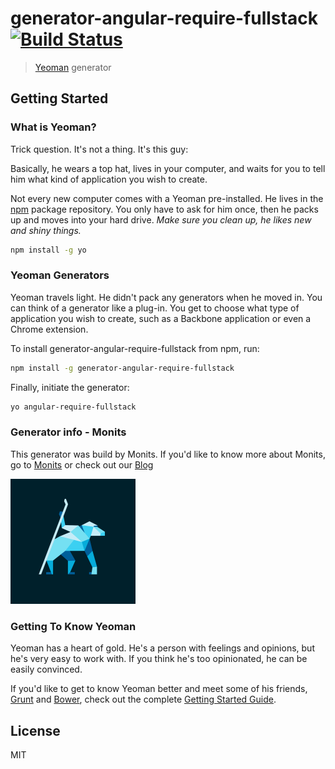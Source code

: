 # generator-angular-require-fullstack [![Build Status](https://secure.travis-ci.org/monits/generator-angular-require-fullstack.png?branch=master)](https://travis-ci.org/monits/generator-angular-require-fullstack)

> [Yeoman](http://yeoman.io) generator

## Getting Started

### What is Yeoman?

Trick question. It's not a thing. It's this guy:

Basically, he wears a top hat, lives in your computer, and waits for you to tell him what kind of application you wish to create.

Not every new computer comes with a Yeoman pre-installed. He lives in the [npm](https://npmjs.org) package repository. You only have to ask for him once, then he packs up and moves into your hard drive. *Make sure you clean up, he likes new and shiny things.*

```bash
npm install -g yo
```
### Yeoman Generators

Yeoman travels light. He didn't pack any generators when he moved in. You can think of a generator like a plug-in. You get to choose what type of application you wish to create, such as a Backbone application or even a Chrome extension.

To install generator-angular-require-fullstack from npm, run:

```bash
npm install -g generator-angular-require-fullstack
```

Finally, initiate the generator:

```bash
yo angular-require-fullstack
```

### Generator info - Monits

This generator was build by Monits. If you'd like to know more about Monits, go to [Monits](http://www.monits.com) or check out our [Blog](https://medium.com/monits-blog)

![](monits_logo.png)

### Getting To Know Yeoman

Yeoman has a heart of gold. He's a person with feelings and opinions, but he's very easy to work with. If you think he's too opinionated, he can be easily convinced.

If you'd like to get to know Yeoman better and meet some of his friends, [Grunt](http://gruntjs.com) and [Bower](http://bower.io), check out the complete [Getting Started Guide](https://github.com/yeoman/yeoman/wiki/Getting-Started).


## License

MIT
